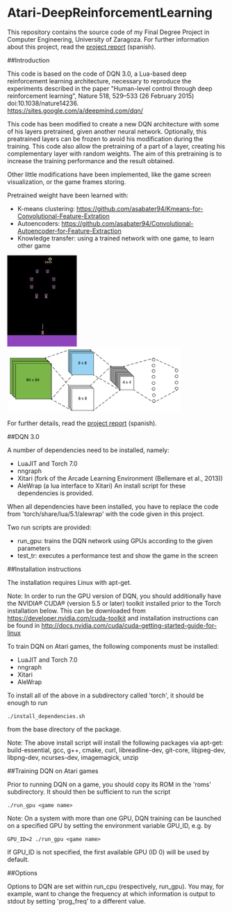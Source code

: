 # Atari-DeepReinforcementLearning


This repository contains the source code of my Final Degree Project in Computer Engineering, University of Zaragoza. For further information about this project, read the [project report](report.pdf) (spanish).


##Introduction

This code is based on the code of DQN 3.0, a Lua-based deep reinforcement
learning architecture, necessary to reproduce the experiments
described in the paper "Human-level control through deep reinforcement
learning", Nature 518, 529–533 (26 February 2015) doi:10.1038/nature14236.<br />
  https://sites.google.com/a/deepmind.com/dqn/

This code has been modified to create a new DQN architecture with some of his 
layers pretrained, given another neural network. Optionally, this preatrained
layers can be frozen to avoid his modification during the training. This code 
also allow the pretraining of a part of a layer, creating his complementary 
layer with random weights. The aim of this pretraining is to increase the 
training performance and the result obtained.

Other little modifications have been implemented, like the game screen 
visualization, or the game frames storing.


Pretrained weight have been learned with: 
  - K-means clustering: https://github.com/asabater94/Kmeans-for-Convolutional-Feature-Extration
  - Autoencoders: https://github.com/asabater94/Convolutional-Autoencoder-for-Feature-Extraction
  - Knowledge transfer: using a trained network with one game, to learn other game


![Video example](images/video.gif)
<img src="images/architecture_example.png" width="400">



For further details, read the [project report](report.pdf) (spanish).

##DQN 3.0

A number of dependencies need to be installed, namely:
  * LuaJIT and Torch 7.0
  * nngraph
  * Xitari (fork of the Arcade Learning Environment (Bellemare et al., 2013))
  * AleWrap (a lua interface to Xitari)
An install script for these dependencies is provided.

When all dependencies have been installed, you have to replace the code from 
'torch/share/lua/5.1/alewrap' with the code given in this project.

Two run scripts are provided:
  - run_gpu: trains the DQN network using GPUs according to the given parameters
  - test_tr: executes a performance test and show the game in the screen



##Installation instructions

The installation requires Linux with apt-get.

Note: In order to run the GPU version of DQN, you should additionally have the
NVIDIA® CUDA® (version 5.5 or later) toolkit installed prior to the Torch
installation below.
This can be downloaded from https://developer.nvidia.com/cuda-toolkit
and installation instructions can be found in
http://docs.nvidia.com/cuda/cuda-getting-started-guide-for-linux


To train DQN on Atari games, the following components must be installed:<br />
  * LuaJIT and Torch 7.0
  * nngraph
  * Xitari
  * AleWrap

To install all of the above in a subdirectory called 'torch', it should be enough to run

    ./install_dependencies.sh

from the base directory of the package.


Note: The above install script will install the following packages via apt-get:
build-essential, gcc, g++, cmake, curl, libreadline-dev, git-core, libjpeg-dev,
libpng-dev, ncurses-dev, imagemagick, unzip



##Training DQN on Atari games

Prior to running DQN on a game, you should copy its ROM in the 'roms' subdirectory.
It should then be sufficient to run the script

    ./run_gpu <game name>


Note: On a system with more than one GPU, DQN training can be launched on a
specified GPU by setting the environment variable GPU_ID, e.g. by

    GPU_ID=2 ./run_gpu <game name>

If GPU_ID is not specified, the first available GPU (ID 0) will be used by default.



##Options

Options to DQN are set within run_cpu (respectively, run_gpu). You may,
for example, want to change the frequency at which information is output 
to stdout by setting 'prog_freq' to a different value.

